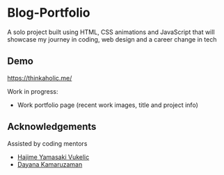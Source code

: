 # Blog-Portfolio
A solo project built using HTML, CSS animations and JavaScript that will showcase my journey in coding, web design and a career change in tech

## Demo 

https://thinkaholic.me/

Work in progress:
- Work portfolio page (recent work images, title and project info)

## Acknowledgements

Assisted by coding mentors
- [Hajime Yamasaki Vukelic](https://medium.com/@hayavuk)
- [Dayana Kamaruzaman](https://www.7thlumen.com/)
